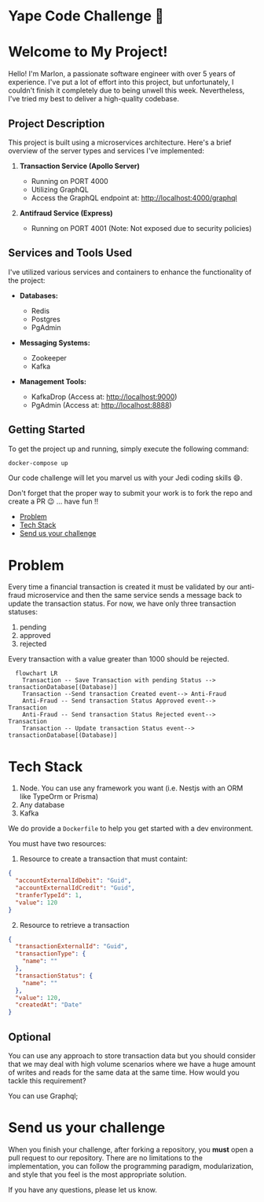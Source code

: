 # Yape Code Challenge :rocket:
# Welcome to My Project!

Hello! I'm Marlon, a passionate software engineer with over 5 years of experience. I've put a lot of effort into this project, but unfortunately, I couldn't finish it completely due to being unwell this week. Nevertheless, I've tried my best to deliver a high-quality codebase.

## Project Description

This project is built using a microservices architecture. Here's a brief overview of the server types and services I've implemented:

1. **Transaction Service (Apollo Server)**
   - Running on PORT 4000
   - Utilizing GraphQL
   - Access the GraphQL endpoint at: [http://localhost:4000/graphql](http://localhost:4000/graphql)

2. **Antifraud Service (Express)**
   - Running on PORT 4001 (Note: Not exposed due to security policies)

## Services and Tools Used

I've utilized various services and containers to enhance the functionality of the project:

- **Databases:**
  - Redis
  - Postgres
  - PgAdmin

- **Messaging Systems:**
  - Zookeeper
  - Kafka

- **Management Tools:**
  - KafkaDrop (Access at: [http://localhost:9000](http://localhost:9000))
  - PgAdmin (Access at: [http://localhost:8888](http://localhost:8888))

## Getting Started

To get the project up and running, simply execute the following command:

```bash
docker-compose up
```

Our code challenge will let you marvel us with your Jedi coding skills :smile:.

Don't forget that the proper way to submit your work is to fork the repo and create a PR :wink: ... have fun !!

- [Problem](#problem)
- [Tech Stack](#tech_stack)
- [Send us your challenge](#send_us_your_challenge)

# Problem

Every time a financial transaction is created it must be validated by our anti-fraud microservice and then the same service sends a message back to update the transaction status.
For now, we have only three transaction statuses:

<ol>
  <li>pending</li>
  <li>approved</li>
  <li>rejected</li>
</ol>

Every transaction with a value greater than 1000 should be rejected.

```mermaid
  flowchart LR
    Transaction -- Save Transaction with pending Status --> transactionDatabase[(Database)]
    Transaction --Send transaction Created event--> Anti-Fraud
    Anti-Fraud -- Send transaction Status Approved event--> Transaction
    Anti-Fraud -- Send transaction Status Rejected event--> Transaction
    Transaction -- Update transaction Status event--> transactionDatabase[(Database)]
```

# Tech Stack

<ol>
  <li>Node. You can use any framework you want (i.e. Nestjs with an ORM like TypeOrm or Prisma) </li>
  <li>Any database</li>
  <li>Kafka</li>
</ol>

We do provide a `Dockerfile` to help you get started with a dev environment.

You must have two resources:

1. Resource to create a transaction that must containt:

```json
{
  "accountExternalIdDebit": "Guid",
  "accountExternalIdCredit": "Guid",
  "tranferTypeId": 1,
  "value": 120
}
```

2. Resource to retrieve a transaction

```json
{
  "transactionExternalId": "Guid",
  "transactionType": {
    "name": ""
  },
  "transactionStatus": {
    "name": ""
  },
  "value": 120,
  "createdAt": "Date"
}
```

## Optional

You can use any approach to store transaction data but you should consider that we may deal with high volume scenarios where we have a huge amount of writes and reads for the same data at the same time. How would you tackle this requirement?

You can use Graphql;

# Send us your challenge

When you finish your challenge, after forking a repository, you **must** open a pull request to our repository. There are no limitations to the implementation, you can follow the programming paradigm, modularization, and style that you feel is the most appropriate solution.

If you have any questions, please let us know.

